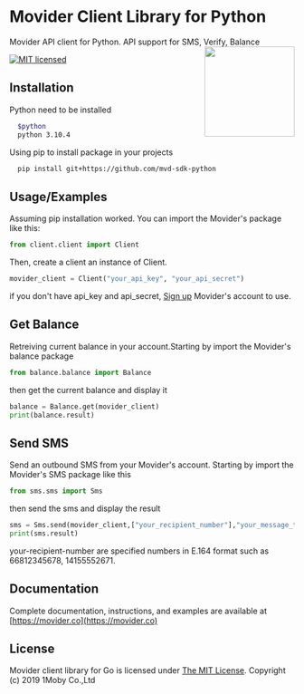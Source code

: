 # Movider Client Library for Python

Movider API client for Python. API support for SMS, Verify, Balance
<img align="right" width="159px" src="https://movider.co/icons/icon-144x144.png">

[![MIT licensed](https://img.shields.io/badge/license-MIT-blue.svg)](./LICENSE)

## Installation

Python need to be installed

```bash
  $python
  python 3.10.4
```

Using pip to install package in your projects

```bash
  pip install git+https://github.com/mvd-sdk-python
```

## Usage/Examples

Assuming pip installation worked. You can import the Movider's package like this:

```python
from client.client import Client
```

Then, create a client an instance of Client.

```python
movider_client = Client("your_api_key", "your_api_secret")
```

if you don't have api_key and api_secret, [Sign up](https://dashboard.movider.co/sign-up) Movider's account to use.

## Get Balance

Retreiving current balance in your account.Starting by import the Movider's balance package

```python
from balance.balance import Balance
```

then get the current balance and display it

```python
balance = Balance.get(movider_client)
print(balance.result)
```

## Send SMS

Send an outbound SMS from your Movider's account. Starting by import the Movider's SMS package like this

```python
from sms.sms import Sms
```

then send the sms and display the result

```python
sms = Sms.send(movider_client,["your_recipient_number"],"your_message_to_send")
print(sms.result)
```

your-recipient-number are specified numbers in E.164 format such as 66812345678, 14155552671.

## Documentation

Complete documentation, instructions, and examples are available at [https://movider.co](https://movider.co)

## License

Movider client library for Go is licensed under [The MIT License](./LICENSE). Copyright (c) 2019 1Moby Co.,Ltd

